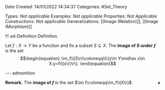 <br />
<br />

Date Created: 14/01/2022 14:34:37
Categories: #Set_Theory

Types: _Not applicable_
Examples: _Not applicable_
Properties: _Not Applicable_
Constructions: _Not applicable_
Generalizations: [[Image (Relation)]], [[Image (Morphism)]]

!!! ad-Definition Definition.

Let $f:X\to Y$ be a function and fix a subset $S\subseteq X$. The **image of $S$ under $f$** is the set
$$\begin{equation}
    \im_f\l(S\r)\coloneqq\l\{y\in Y\mid\ex x\in X:y=f\l(x\r)\r\}.
\end{equation}$$

--- admonition

**Remark.** The **image of $f$** is the set $\im f\coloneqq\im_f\l(X\r)$.<span style="float:right;">$\blacklozenge$</span>
